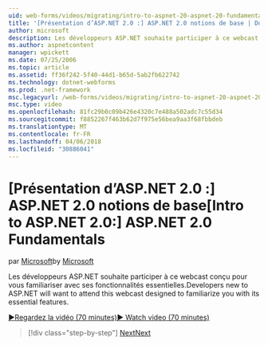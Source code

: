```yaml
---
uid: web-forms/videos/migrating/intro-to-aspnet-20-aspnet-20-fundamentals
title: '[Présentation d’ASP.NET 2.0 :] ASP.NET 2.0 notions de base | Documents Microsoft'
author: microsoft
description: Les développeurs ASP.NET souhaite participer à ce webcast conçu pour vous familiariser avec ses fonctionnalités essentielles.
ms.author: aspnetcontent
manager: wpickett
ms.date: 07/25/2006
ms.topic: article
ms.assetid: ff36f242-5f40-44d1-b65d-5ab2fb622742
ms.technology: dotnet-webforms
ms.prod: .net-framework
msc.legacyurl: /web-forms/videos/migrating/intro-to-aspnet-20-aspnet-20-fundamentals
msc.type: video
ms.openlocfilehash: 81fc29b0c09b426e4320c7e488a502adc7c55d34
ms.sourcegitcommit: f8852267f463b62d7f975e56bea9aa3f68fbbdeb
ms.translationtype: MT
ms.contentlocale: fr-FR
ms.lasthandoff: 04/06/2018
ms.locfileid: "30886041"
---
```

<a name="intro-to-aspnet-20-aspnet-20-fundamentals"></a><span data-ttu-id="812d6-103">[Présentation d’ASP.NET 2.0 :] ASP.NET 2.0 notions de base</span><span class="sxs-lookup"><span data-stu-id="812d6-103">[Intro to ASP.NET 2.0:] ASP.NET 2.0 Fundamentals</span></span>
====================
<span data-ttu-id="812d6-104">par [Microsoft](https://github.com/microsoft)</span><span class="sxs-lookup"><span data-stu-id="812d6-104">by [Microsoft](https://github.com/microsoft)</span></span>

<span data-ttu-id="812d6-105">Les développeurs ASP.NET souhaite participer à ce webcast conçu pour vous familiariser avec ses fonctionnalités essentielles.</span><span class="sxs-lookup"><span data-stu-id="812d6-105">Developers new to ASP.NET will want to attend this webcast designed to familiarize you with its essential features.</span></span>

[<span data-ttu-id="812d6-106">&#9654;Regardez la vidéo (70 minutes)</span><span class="sxs-lookup"><span data-stu-id="812d6-106">&#9654; Watch video (70 minutes)</span></span>](https://channel9.msdn.com/Blogs/ASP-NET-Site-Videos/intro-to-aspnet-20-aspnet-20-fundamentals)

> [!div class="step-by-step"]
> [<span data-ttu-id="812d6-107">Next</span><span class="sxs-lookup"><span data-stu-id="812d6-107">Next</span></span>](intro-to-aspnet-20-user-interface-elements.md)
